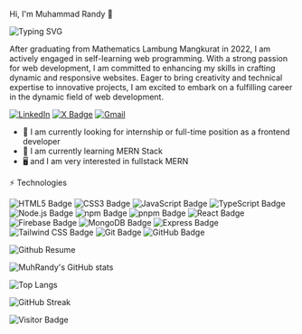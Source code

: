 Hi, I'm Muhammad Randy 👋

<!-- https://github.com/denvercoder1/readme-typing-svg -->

![Typing SVG](https://readme-typing-svg.demolab.com?font=Fira+Code&weight=100&size=15&duration=2500&pause=1000&vCenter=true&width=435&lines=I'm+a+Web+Developer;I'm+a+Front+End+Developer;)

After graduating from Mathematics Lambung Mangkurat in 2022, I am actively engaged in self-learning web programming. With a strong passion for web development, I am committed to enhancing my skills in crafting dynamic and responsive websites. Eager to bring creativity and technical expertise to innovative projects, I am excited to embark on a fulfilling career in the dynamic field of web development.

[![LinkedIn](https://img.shields.io/badge/linkedin-%230077B5.svg?style=flat&logo=linkedin&logoColor=white)](https://id.linkedin.com/in/muhammad-randy)
[![X Badge](https://img.shields.io/badge/Twitter-000?logo=x&logoColor=fff&style=flat)](https://twitter.com/RandyThz)
[![Gmail](https://img.shields.io/badge/Gmail-D14836?style=flat&logo=gmail&logoColor=white)](mailto:muhammadrandy0027@gmail.com)

- 👀 I am currently looking for internship or full-time position as a frontend developer
- 📖 I am currently learning MERN Stack
- 🖥 and I am very interested in fullstack MERN

⚡ Technologies

<!-- https://badges.pages.dev/ -->

![HTML5 Badge](https://img.shields.io/badge/HTML5-E34F26?logo=html5&logoColor=fff&style=flat)
![CSS3 Badge](https://img.shields.io/badge/CSS3-1572B6?logo=css3&logoColor=fff&style=flat)
![JavaScript Badge](https://img.shields.io/badge/JavaScript-F7DF1E?logo=javascript&logoColor=000&style=flat)
![TypeScript Badge](https://img.shields.io/badge/TypeScript-3178C6?logo=typescript&logoColor=fff&style=flat)
![Node.js Badge](https://img.shields.io/badge/Node.js-5FA04E?logo=nodedotjs&logoColor=fff&style=flat)
![npm Badge](https://img.shields.io/badge/npm-CB3837?logo=npm&logoColor=fff&style=flat)
![pnpm Badge](https://img.shields.io/badge/pnpm-F69220?logo=pnpm&logoColor=fff&style=flat)
![React Badge](https://img.shields.io/badge/React-61DAFB?logo=react&logoColor=000&style=flat)
![Firebase Badge](https://img.shields.io/badge/Firebase-FFCA28?logo=firebase&logoColor=000&style=flat)
![MongoDB Badge](https://img.shields.io/badge/MongoDB-47A248?logo=mongodb&logoColor=fff&style=flat)
![Express Badge](https://img.shields.io/badge/Express-000?logo=express&logoColor=fff&style=flat)
![Tailwind CSS Badge](https://img.shields.io/badge/Tailwind%20CSS-06B6D4?logo=tailwindcss&logoColor=fff&style=flat)
![Git Badge](https://img.shields.io/badge/Git-F05032?logo=git&logoColor=fff&style=flat)
![GitHub Badge](https://img.shields.io/badge/GitHub-181717?logo=github&logoColor=fff&style=flat)

<!-- https://github.com/vn7n24fzkq/github-profile-summary-cards -->

![Github Resume](http://github-profile-summary-cards.vercel.app/api/cards/profile-details?username=MuhRandy)

<!-- https://github.com/anuraghazra/github-readme-stats -->

![MuhRandy's GitHub stats](https://github-readme-stats.vercel.app/api?username=MuhRandy&show_icons=true)

![Top Langs](https://github-readme-stats.vercel.app/api/top-langs/?username=MuhRandy&size_weight=0.5&count_weight=0.5&layout=compact)

<!-- https://github.com/denvercoder1/github-readme-streak-stats -->

![GitHub Streak](https://streak-stats.demolab.com/?user=MuhRandy)

<!-- https://github.com/hehuapei/visitor-badge -->

![Visitor Badge](https://visitor-badge.laobi.icu/badge?page_id=MuhRandy)

